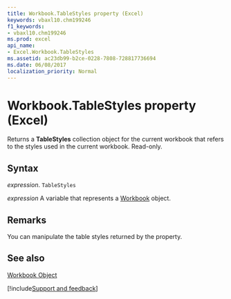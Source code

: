 ```yaml
---
title: Workbook.TableStyles property (Excel)
keywords: vbaxl10.chm199246
f1_keywords:
- vbaxl10.chm199246
ms.prod: excel
api_name:
- Excel.Workbook.TableStyles
ms.assetid: ac23db99-b2ce-0228-7808-728817736694
ms.date: 06/08/2017
localization_priority: Normal
---
```



# Workbook.TableStyles property (Excel)

Returns a  **TableStyles** collection object for the current workbook that refers to the styles used in the current workbook. Read-only.


## Syntax

_expression_. `TableStyles`

_expression_ A variable that represents a [Workbook](./Excel.Workbook.md) object.


## Remarks

You can manipulate the table styles returned by the property.


## See also


[Workbook Object](Excel.Workbook.md)

[!include[Support and feedback](~/includes/feedback-boilerplate.md)]